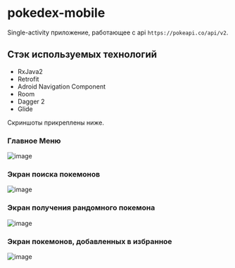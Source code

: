 # pokedex-mobile
Single-activity приложение, работающее с api `https://pokeapi.co/api/v2`.

## Стэк используемых технологий
- RxJava2
- Retrofit
- Adroid Navigation Component
- Room
- Dagger 2
- Glide

Скриншоты прикреплены ниже.

### Главное Меню
![image](https://user-images.githubusercontent.com/64976256/194471496-060528f7-3235-4599-b548-36cfbe3d5cb6.png)

### Экран поиска покемонов
![image](https://user-images.githubusercontent.com/64976256/194471560-cd514683-b32e-4554-bc75-b4d266781aee.png)

### Экран получения рандомного покемона
![image](https://user-images.githubusercontent.com/64976256/194471597-8ae200f3-949b-47d7-97ae-0fdf71d23994.png)

### Экран покемонов, добавленных в избранное
![image](https://user-images.githubusercontent.com/64976256/194471635-3fa96172-3056-4171-9818-1d32b96002eb.png)

